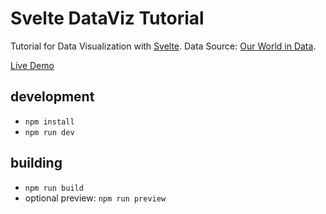 # Svelte DataViz Tutorial

Tutorial for Data Visualization with [Svelte](https://svelte.dev/).
Data Source: [Our World in Data](https://github.com/owid/co2-data).

[Live Demo](https://joshuarrrrr.github.io/dataviz-tutorial/)

## development

- `npm install`
- `npm run dev`

## building

- `npm run build`
- optional preview: `npm run preview`
